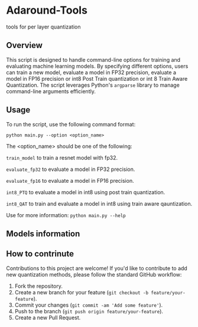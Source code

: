 # Adaround-Tools
tools for per layer quantization

## Overview

This script is designed to handle command-line options for training and evaluating machine learning models. By specifying different options, users can train a new model, evaluate a model in FP32 precision, evaluate a model in FP16 precision or int8 Post Train quantization or int 8 Train Aware Quantization. The script leverages Python's `argparse` library to manage command-line arguments efficiently.

## Usage

To run the script, use the following command format:

`
python main.py --option <option_name>
`

The <option_name> should be one of the following:



`train_model` to train a resnet model with fp32.

`evaluate_fp32` to evaluate a model in FP32 precision.

`evaluate_fp16` to evaluate a model in FP16 precision.

`int8_PTQ`  to evaluate a model in int8 using post train quantization.

`int8_QAT` to train and evaluate a model in int8 using train aware qauntization.



Use for more information:
`
python main.py --help
`
## Models information


## How to contrinute

Contributions to this project are welcome! If you'd like to contribute to add new quantization methods, please follow the standard GitHub workflow:
1. Fork the repository.
2. Create a new branch for your feature (`git checkout -b feature/your-feature`).
3. Commit your changes (`git commit -am 'Add some feature'`).
4. Push to the branch (`git push origin feature/your-feature`).
5. Create a new Pull Request.
